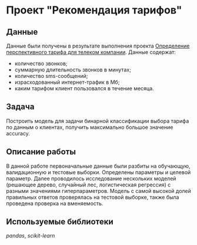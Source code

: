 # Проект "Рекомендация тарифов"


## Данные
 Данные были получены в результате выполнения проекта [Определение перспективного тарифа для телеком компании](../tariff-for-telecom). Данные содержат: 
 - количество звонков;
 - суммарную длительность звонков в минутах;
 - количество sms-сообщений;
 - израсходованный интернет-трафик в Мб;
 - каким тарифом клиент пользовался в течение месяца.


## Задача
Построить модель для задачи бинарной классификации выбора тарифа по данным о клиентах, получить максимально большое значение accuracy.


## Описание работы
В данной работе первоначальные данные были разбиты на обучающую, валидационную и тестовые выборки. Определены параметры и целевой параметр. Далее проводилось исследование нескольких моделей (решающее дерево, случайный лес, логистическая регрессия) с разными значениями гиперпараметров. Модель с самой высокой долей правильных ответов проверялась на тестовой выборке, также была проведена проверка на вменяемость.


## Используемые библиотеки
*pandas*, *scikit-learn*